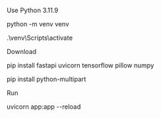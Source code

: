 Use Python 3.11.9

python -m venv venv

.\venv\Scripts\activate

Download 

pip install fastapi uvicorn tensorflow pillow numpy

pip install python-multipart

Run

uvicorn app:app --reload

